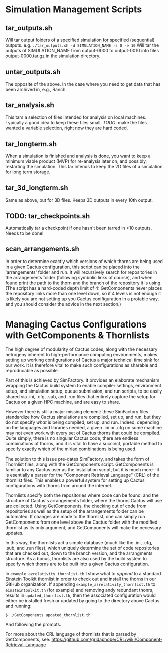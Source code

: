 # Simulation Management Scripts

## tar_outputs.sh
Will tar output folders of a specified simulation for specified (sequential) outputs. 
e.g. ```./tar_outputs.sh -d SIMULATION_NAME -s 0 -e 10```
Will tar the outputs of SIMULATION_NAME from output-0000 to output-0010 into files output-0000.tar.gz in the simulation directory.

## untar_outputs.sh
The opposite of the above. In the case where you need to get data that has been archived in, e.g., Ranch.

## tar_analysis.sh
This tars a selection of files intended for analysis on local machines. Typically a good idea to keep these files small.
*TODO*: make the files wanted a variable selection, right now they are hard coded.

## tar_longterm.sh
When a simulation is finished and analysis is done, you want to keep a minimum viable product (MVP) for re-analysis later on, and possibly, restarting the simulation. This tar intends to keep the 2D files of a simulation for long term storage.

## tar_3d_longterm.sh
Same as above, but for 3D files. Keeps 3D outputs in every 10th output.

## TODO: tar_checkpoints.sh
Automatically tar a checkpoint if one hasn't been tarred in >10 outputs. Needs to be done!

## scan_arrangements.sh
In order to determine exactly which versions of which thorns are being used in a given Cactus configuration, this script can be placed into the 'arrangements' folder and run. It will recursively search for repositories in the arrangements folder (following symbolic links of course), and when found print the path to the thorn and the branch of the repository it is using.
(The script has a hard-coded depth limit of 4: GetComponents never places the repository links more than one level down, so if 4 levels is not enough it is likely you are not setting up you Cactus conifiguration in a protable way, and you should consider the advice in the next section.)

# Managing Cactus Configurations with GetComponents & Thornlists

The high degree of modularity of Cactus codes, along with the necessary hetrogeny inherent to high-performance computing environments, makes setting up working configurations of Cactus a major technical time sink for our work.
It is therefore vital to make such configurations as sharable and reproducable as possible.

Part of this is achieved by SimFactory. It provides an elaborate mechanism wrapping the Cactus build system to enable compiler settings, environment setup, and simulation setup, queue submission, and run scripts, to be easily shared via .ini, .cfg, .sub, and .run files that entirely capture the setup for Cactus on a given HPC machine, and are easy to share.

However there is still a major missing element: these SimFactory files standardize how Cactus simulations are compiled, set up, and run, but they do not specify *what* is being compiled, set up, and run. Indeed, depending on the languages and libraries needed, a given .ini or .cfg on some machine may not even work with every set of Cactus thorns that could be compiled. Quite simply, there is no singular Cactus code, there are endless combinations of thorns, and it is vital to have a succinct, portable method to specify exactly which of the miriad combinations is being used.

The solution to this issue pre-dates SimFactory, and takes the form of Thornlist files, along with the GetComponents script.
GetComponents is familiar to any Cactus user as the installation script, but it is much more--it is esentially a parser for the "Component Retrieval Language" (CRL) of the thornlist files. This enables a powerful system for setting up Cactus configurations with thorns from around the internet.

Thornlists specify both the repositories where code can be found, and the structure of Cactus's arrangements folder, where the thorns Cactus will use are collected. Using GetComponents, the checking out of code from repositories as well as the setup of the arrangements folder can be automated. If changes are made to the thornlist, one can simply run GetComponents from one level above the Cactus folder with the modified thornlist as its only argument, and GetComponents will make the necessary updates.

In this way, the thornlists act a simple database (much like the .ini, .cfg, .sub, and .run files), which uniquely determine the set of code repositories that are checked out, down to the branch version, and the arrangments structure. As a bonus, thornlists are also used by the build system to specify which thorns are to be built into a given Cactus configuration.

In ```example_azrelativity_thornlist.th``` I show what to _append_ to a standard Einstein Toolkit thornlist in order to check out and install the thorns in our GitHub organization. If appending ```example_azrelativity_thornlist.th``` to ```einsteintoolkit.th``` (for example) and removing andy redundant thonrs, results in ```updated_thornlist.th```, then the associated configuration would either be installed fresh or updated by going to the directory above Cactus and running:
```
$ ./GetComponents updated_thornlist.th
```
And following the prompts.

For more about the CRL language of thornlists that is parsed by GetComponents, see:
https://github.com/gridaphobe/CRL/wiki/Component-Retrieval-Language
